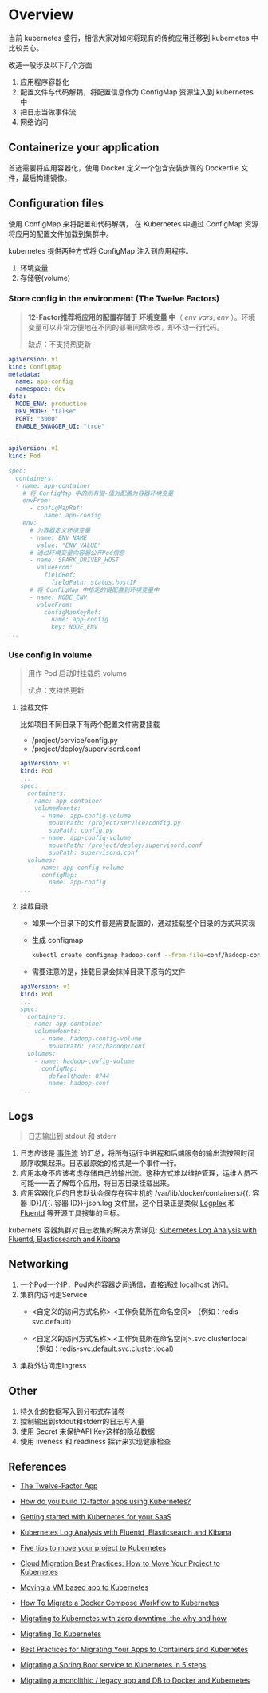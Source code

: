 # Overview

当前 kubernetes 盛行，相信大家对如何将现有的传统应用迁移到 kubernetes 中比较关心。

改造一般涉及以下几个方面

1. 应用程序容器化
2. 配置文件与代码解耦，将配置信息作为 ConfigMap 资源注入到 kubernetes 中
3. 把日志当做事件流
4. 网络访问

## Containerize your application

首选需要将应用容器化，使用 Docker 定义一个包含安装步骤的 Dockerfile 文件，最后构建镜像。

## Configuration files

使用 ConfigMap 来将配置和代码解耦， 在 Kubernetes 中通过 ConfigMap 资源将应用的配置文件加载到集群中。

kubernetes 提供两种方式将  ConfigMap 注入到应用程序。

1. 环境变量
2. 存储卷(volume)

### Store config in the environment (The Twelve Factors)

> **12-Factor推荐将应用的配置存储于 环境变量 中**（ *env vars*, *env* ）。环境变量可以非常方便地在不同的部署间做修改，却不动一行代码。
>
> 缺点：不支持热更新

```yaml
apiVersion: v1
kind: ConfigMap
metadata:
  name: app-config
  namespace: dev
data:
  NODE_ENV: production
  DEV_MODE: "false"
  PORT: "3000"
  ENABLE_SWAGGER_UI: "true"
  
---
apiVersion: v1
kind: Pod
...
spec:
  containers:
  - name: app-container
    # 将 ConfigMap 中的所有键-值对配置为容器环境变量
    envFrom:
      - configMapRef:
          name: app-config
    env:
      # 为容器定义环境变量
      - name: ENV_NAME
        value: "ENV_VALUE"
      # 通过环境变量向容器公开Pod信息
      - name: SPARK_DRIVER_HOST
    	valueFrom:
    	  fieldRef:
    	    fieldPath: status.hostIP
      # 将 ConfigMap 中指定的键配置到环境变量中
      - name: NODE_ENV
      	valueFrom:
      	  configMapKeyRef:
      	    name: app-config
      	    key: NODE_ENV
...
```

### Use config in volume

> 用作 Pod 启动时挂载的 volume
>
> 优点：支持热更新

1. 挂载文件

   比如项目不同目录下有两个配置文件需要挂载

   - /project/service/config.py
   - /project/deploy/supervisord.conf

   ```yaml
   apiVersion: v1
   kind: Pod
   ...
   spec:
     containers:
     - name: app-container
       volumeMounts:
         - name: app-config-volume
           mountPath: /project/service/config.py
           subPath: config.py
         - name: app-config-volume
           mountPath: /project/deploy/supervisord.conf
           subPath: supervisord.conf
     volumes:
       - name: app-config-volume
         configMap:
           name: app-config
   ...
   ```

2. 挂载目录

   - 如果一个目录下的文件都是需要配置的，通过挂载整个目录的方式来实现

   - 生成 configmap

     ```bash
     kubectl create configmap hadoop-conf --from-file=conf/hadoop-conf
     ```

   - 需要注意的是，挂载目录会抹掉目录下原有的文件

   ```yaml
   apiVersion: v1
   kind: Pod
   ...
   spec:
     containers:
     - name: app-container
       volumeMounts:
         - name: hadoop-config-volume
           mountPath: /etc/hadoop/conf
     volumes:
       - name: hadoop-config-volume
         configMap:
           defaultMode: 0744
           name: hadoop-conf
   ...
   ```

## Logs

> 日志输出到 stdout 和 stderr

1. 日志应该是 [事件流](https://adam.herokuapp.com/past/2011/4/1/logs_are_streams_not_files/) 的汇总，将所有运行中进程和后端服务的输出流按照时间顺序收集起来。日志最原始的格式是一个事件一行。
2. 应用本身不应该考虑存储自己的输出流。这种方式难以维护管理，运维人员不可能一一去了解每个应用，将日志目录挂载出来。
3. 应用容器化后的日志默认会保存在宿主机的 /var/lib/docker/containers/{{. 容器 ID}}/{{. 容器 ID}}-json.log 文件里，这个目录正是类似 [Logplex](https://github.com/heroku/logplex) 和 [Fluentd](https://github.com/fluent/fluentd) 等开源工具搜集的目标。

kubernets 容器集群对日志收集的解决方案详见: [Kubernetes Log Analysis with Fluentd, Elasticsearch and Kibana](https://github.com/lqshow/k8s-labs/tree/master/lab20-efk)

## Networking

1. 一个Pod一个IP，Pod内的容器之间通信，直接通过 localhost 访问。
2. 集群内访问走Service
   - <自定义的访问方式名称>.<工作负载所在命名空间> （例如：redis-svc.default）

   - <自定义的访问方式名称>.<工作负载所在命名空间>.svc.cluster.local（例如：redis-svc.default.svc.cluster.local）
3. 集群外访问走Ingress

## Other

1. 持久化的数据写入到分布式存储卷
2. 控制输出到stdout和stderr的日志写入量
3. 使用 Secret 来保护API Key这样的隐私数据
4. 使用 liveness 和 readiness 探针来实现健康检查

## References

- [The Twelve-Factor App](https://12factor.net/)
- [How do you build 12-factor apps using Kubernetes?](https://www.mirantis.com/blog/how-do-you-build-12-factor-apps-using-kubernetes/)
- [Getting started with Kubernetes for your SaaS](https://medium.freecodecamp.org/getting-started-with-kubernetes-for-your-saas-91e91116dd7d)
- [Kubernetes Log Analysis with Fluentd, Elasticsearch and Kibana](https://github.com/lqshow/k8s-labs/tree/master/lab20-efk)

- [Five tips to move your project to Kubernetes](https://blog.alexellis.io/move-your-project-to-kubernetes/)
- [Cloud Migration Best Practices: How to Move Your Project to Kubernetes](https://dzone.com/articles/cloud-migration-best-practices-how-to-move-your-pr)
- [Moving a VM based app to Kubernetes](https://cloud.ibm.com/docs/tutorials?topic=solution-tutorials-vm-to-containers-and-kubernetes)
- [How To Migrate a Docker Compose Workflow to Kubernetes](https://www.digitalocean.com/community/tutorials/how-to-migrate-a-docker-compose-workflow-to-kubernetes)
- [Migrating to Kubernetes with zero downtime: the why and how](https://www.manifold.co/blog/migrating-to-kubernetes-with-zero-downtime-the-why-and-how-d64ba9a92619)
- [Migrating To Kubernetes](https://gravitational.com/blog/migrating-to-kubernetes/)
- [Best Practices for Migrating Your Apps to Containers and Kubernetes](https://mapr.com/blog/best-practices-for-migrating-your-apps-to-containers-and-kubernetes/)
- [Migrating a Spring Boot service to Kubernetes in 5 steps](https://itnext.io/migrating-a-spring-boot-service-to-kubernetes-in-5-steps-7c1702da81b6)
- [Migrating a monolithic / legacy app and DB to Docker and Kubernetes](https://medium.com/faun/migrating-a-monolithic-legacy-app-and-db-to-docker-and-kubernetes-efb314af6656)

